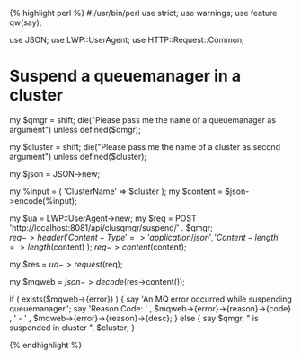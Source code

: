 {% highlight perl %}
#!/usr/bin/perl
use strict;
use warnings;
use feature qw(say);

use JSON;
use LWP::UserAgent;
use HTTP::Request::Common;

# Suspend a queuemanager in a cluster

my $qmgr = shift;
die("Please pass me the name of a queuemanager as argument") 
	unless defined($qmgr);

my $cluster = shift;
die("Please pass me the name of a cluster as second argument")
	unless defined($cluster);

my $json = JSON->new;

my %input = ( 
  'ClusterName' => $cluster
);
my $content = $json->encode(\%input);    

my $ua = LWP::UserAgent->new;
my $req = POST 'http://localhost:8081/api/clusqmgr/suspend/' . $qmgr;    
$req->header(
	'Content-Type' => 'application/json',
	'Content-length' => length($content)
);
$req->content($content);

my $res = $ua->request($req);

my $mqweb = $json->decode($res->content());

if ( exists($mqweb->{error}) ) {
	say 'An MQ error occurred while suspending queuemanager.';
	say 'Reason Code: '
		, $mqweb->{error}->{reason}->{code}
		, ' - '
		, $mqweb->{error}->{reason}->{desc};
}
else {
	say $qmgr, " is suspended in cluster ", $cluster;
}

{% endhighlight %}
